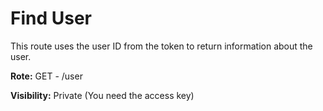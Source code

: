 # Find User

This route uses the user ID from the token to return information about the user.

**Rote:** GET - /user

**Visibility:** Private (You need the access key)